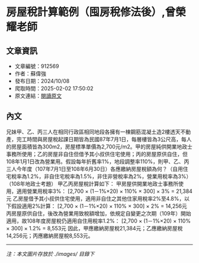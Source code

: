 # 房屋稅計算範例（囤房稅修法後）,曾榮耀老師

## 文章資訊
- 文章編號：912569
- 作者：蘇偉強
- 發布日期：2024/10/08
- 爬取時間：2025-02-02 17:50:02
- 原文連結：[閱讀原文](https://real-estate.get.com.tw/Columns/detail.aspx?no=912569)

## 內文
兄妹甲、乙、丙三人在相同行政區相同地段各擁有一棟鋼筋混凝土造2樓透天不動產，完工時間與房屋稅起課日期皆為民國87年7月1日，每層樓皆為3公尺高，每人的房屋面積皆為300m2，房屋標準單價為2,700元/m2。甲的房屋純供開業地政士事務所使用；乙的房屋非自住但借予其小叔供住宅使用；丙的房屋原供自住，但108年1月1日改為營業用。假設每年折舊率1%，地段調整率110%，則甲、乙、丙三人今年度（107年7月1日至108年6月30日）各應繳納房屋稅額為何？（自用住宅稅率為1.2%，非自住宅稅率為1.5%，非住非營稅率為2%，營業用稅率為3%）（108年地政士考題）
甲乙丙房屋稅計算如下：
甲房屋供開業地政士事務所使用，適用營業用稅率3%：
[2,700 × (1－1%×20) × 110% × 300] × 3% = 21,384元
乙房屋借予其小叔供住宅使用，適用非自住之其他住家用稅率2%至4.8%，以下假設適用2%計算：
[2,700 × (1－1%×20) × 110% × 300] × 2% = 14,256元
丙房屋原供自住，後改為營業用致稅額增加，依規定自變更之次期（109年）開始適用，故108年度房屋稅仍適用自住用稅率1.2%：
[2,700 × (1－1%×20) × 110% × 300] × 1.2% = 8,553元
因此，甲應繳納房屋稅21,384元；乙應繳納房屋稅14,256元；丙應繳納房屋稅8,553元。

---
*注：本文圖片存放於 ./images/ 目錄下*
